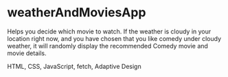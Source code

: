 # weatherAndMoviesApp
Helps you decide which movie to watch. If the weather is cloudy in your location right now, and you have chosen that you like comedy under cloudy weather, it will randomly display the recommended Comedy movie and movie details.

HTML, CSS, JavaScript, fetch, Adaptive Design
